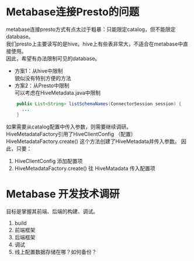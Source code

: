 # Metabase连接Presto的问题
metabase连接presto方式有点太过于粗暴：只能限定catalog，但不能限定database。  
我们presto上主要读写的是hive。hive上有些表非常大，不适合在metabase中直接使用。  
因此，希望有办法限制可见的database。

* 方案1：从hive中限制  
貌似没有特别方便的方法
* 方案2：从Presto中限制  
可以考虑在HiveMetadata.java中限制
```java
    public List<String> listSchemaNames(ConnectorSession session) {
      ...
    }
```
如果需要从catalog配置中传入参数，则需要继续调研。  
HiveMetadataFactory引用了HiveClientConfig （配置）  
HiveMetadataFactory.create() 这个方法创建了HiveMetadata并传入参数。
因此，只要：
  1. HiveClientConfig 添加配置项
  1. HiveMetadataFactory.create() 往 HiveMatadata 传入配置项

# Metabase 开发技术调研
目标是掌握其前端、后端的构建、调试。
1. build
1. 前端框架
1. 后端框架
1. 调试
1. 线上配置数据存储在哪？如何备份？
